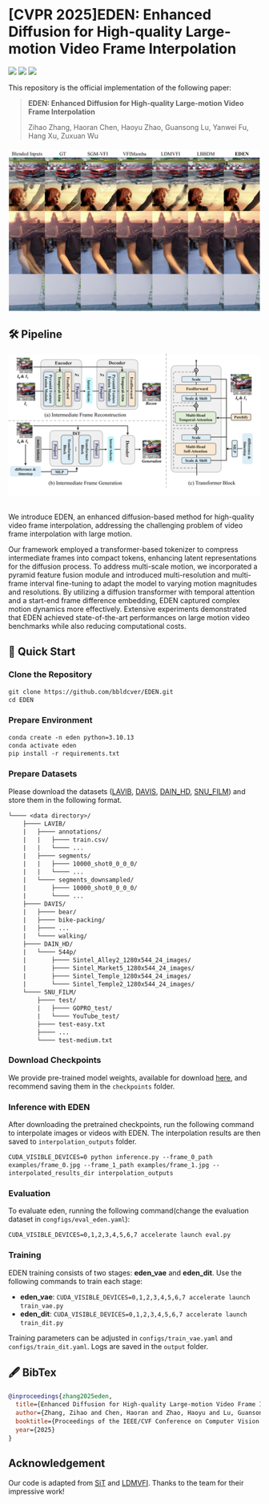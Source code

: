 # [CVPR 2025]EDEN: Enhanced Diffusion for High-quality Large-motion Video Frame Interpolation

<a href='https://arxiv.org/'><img src='https://img.shields.io/badge/Paper-Arxiv-red'></a>
<a href='https://huggingface.co/zhZ524/EDEN/tree/main'><img src='https://img.shields.io/badge/HuggingFace-Model-orange'></a>
<a href='https://bbldCVer.github.io/eden.github.io/'><img src='https://img.shields.io/badge/Project-Page-Green'></a>

This repository is the official implementation of the following paper:

> **EDEN: Enhanced Diffusion for High-quality Large-motion Video Frame Interpolation**
>
> Zihao Zhang, Haoran Chen, Haoyu Zhao, Guansong Lu, Yanwei Fu, Hang Xu, Zuxuan Wu

<div>
    <h4 align="center">
        <img src="./assets/comparison.jpg">
    </h4>
</div>


## 🛠️ Pipeline
<div align="center">
  <img src="assets/pipeline.jpg"/>
</div><br/>

We introduce EDEN, an enhanced diffusion-based method for high-quality video frame interpolation, addressing the challenging problem of video
frame interpolation with large motion.

Our framework employed a transformer-based tokenizer to compress intermediate frames into compact tokens, enhancing latent representations for the diffusion process. To address multi-scale motion, we incorporated a pyramid feature fusion module and introduced multi-resolution and multi-frame interval fine-tuning to adapt the model to varying motion magnitudes and resolutions. By utilizing a diffusion transformer with temporal attention and a start-end frame difference embedding, EDEN captured complex motion dynamics more effectively. Extensive experiments demonstrated that EDEN achieved state-of-the-art performances on large motion video benchmarks while also reducing computational costs.

## :hammer: Quick Start

### Clone the Repository
```
git clone https://github.com/bbldcver/EDEN.git
cd EDEN
```

### Prepare Environment
```
conda create -n eden python=3.10.13
conda activate eden
pip install -r requirements.txt
```

### Prepare Datasets
Please download the datasets ([LAVIB](https://github.com/alexandrosstergiou/LAVIB?tab=readme-ov-file), [DAVIS](https://drive.google.com/file/d/1tcOoF5DkxJcX7_tGaKgv1B1pQnS7b-xL/view), [DAIN_HD](https://drive.google.com/file/d/1iHaLoR2g1-FLgr9MEv51NH_KQYMYz-FA/view), [SNU_FILM](https://myungsub.github.io/CAIN/)) and store them in the following format.
```
└──── <data directory>/
    ├──── LAVIB/
    |   ├──── annotations/
    |   |   ├──── train.csv/
    |   |   └──── ...
    |   ├──── segments/
    |   |   ├──── 10000_shot0_0_0_0/
    |   |   └──── ...
    |   └──── segments_downsampled/
    |       ├──── 10000_shot0_0_0_0/
    |       └──── ...
    ├──── DAVIS/
    |   ├──── bear/
    |   ├──── bike-packing/
    |   ├──── ...
    |   └──── walking/
    ├──── DAIN_HD/
    |   └──── 544p/
    |       ├──── Sintel_Alley2_1280x544_24_images/
    |       ├──── Sintel_Market5_1280x544_24_images/
    |       ├──── Sintel_Temple_1280x544_24_images/
    |       └──── Sintel_Temple2_1280x544_24_images/
    └──── SNU_FILM/
        ├──── test/
        |   ├──── GOPRO_test/
        |   └──── YouTube_test/
        ├──── test-easy.txt
        ├──── ...
        └──── test-medium.txt
```

### Download Checkpoints
We provide pre-trained model weights, available for download [here](https://huggingface.co/zhZ524/EDEN/tree/main), and recommend saving them in the `checkpoints` folder.

### Inference with EDEN
After downloading the pretrained checkpoints, run the following command to interpolate images or videos with EDEN. The interpolation results are then saved to `interpolation_outputs` folder.
```
CUDA_VISIBLE_DEVICES=0 python inference.py --frame_0_path examples/frame_0.jpg --frame_1_path examples/frame_1.jpg --interpolated_results_dir interpolation_outputs
```

### Evaluation
To evaluate eden, running the following command(change the evaluation dataset in `congfigs/eval_eden.yaml`): 
```
CUDA_VISIBLE_DEVICES=0,1,2,3,4,5,6,7 accelerate launch eval.py
```

### Training
EDEN training consists of two stages: **eden_vae** and **eden_dit**. Use the following commands to train each stage:  

- **eden_vae**: `CUDA_VISIBLE_DEVICES=0,1,2,3,4,5,6,7 accelerate launch train_vae.py`  
- **eden_dit**: `CUDA_VISIBLE_DEVICES=0,1,2,3,4,5,6,7 accelerate launch train_dit.py`  

Training parameters can be adjusted in `configs/train_vae.yaml` and `configs/train_dit.yaml`. Logs are saved in the `output` folder.

## :fountain_pen: BibTex
``` bibtex
@inproceedings{zhang2025eden,
  title={Enhanced Diffusion for High-quality Large-motion Video Frame Interpolation},
  author={Zhang, Zihao and Chen, Haoran and Zhao, Haoyu and Lu, Guansong and Fu, Yanwei and Xu, Hang and Wu, Zuxuan},
  booktitle={Proceedings of the IEEE/CVF Conference on Computer Vision and Pattern Recognition},
  year={2025}
}
```

## Acknowledgement
Our code is adapted from [SiT](https://github.com/willisma/SiT) and [LDMVFI](https://github.com/danier97/LDMVFI). Thanks to the team for their impressive work!
